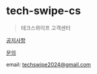 # tech-swipe-cs

> 테크스와이프 고객센터

[공지사항](./공지사항/README.md)

[문의](https://github.com/no-commit-today/tech-swipe-cs/issues)

email: techswipe2024@gmail.com

